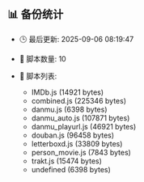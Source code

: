 ## 📊 备份统计

- 🕒 最后更新: 2025-09-06 08:19:47
- 📁 脚本数量: 10
- 📄 脚本列表:

  - IMDb.js (14921 bytes)
  - combined.js (225346 bytes)
  - danmu.js (6398 bytes)
  - danmu_auto.js (107871 bytes)
  - danmu_playurl.js (46921 bytes)
  - douban.js (96458 bytes)
  - letterboxd.js (33809 bytes)
  - person_movie.js (7843 bytes)
  - trakt.js (15474 bytes)
  - undefined (6398 bytes)
